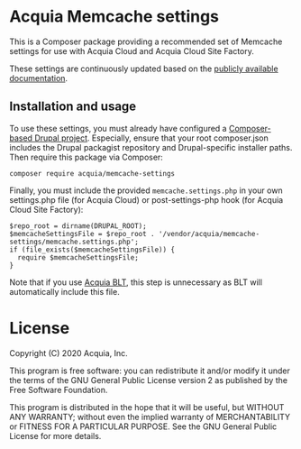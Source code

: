 Acquia Memcache settings
====

This is a Composer package providing a recommended set of Memcache settings for use with Acquia Cloud and Acquia Cloud Site Factory.

These settings are continuously updated based on the [publicly available documentation](https://docs.acquia.com/acquia-cloud/performance/memcached/enable/).

## Installation and usage

To use these settings, you must already have configured a [Composer-based Drupal project](https://github.com/drupal-composer/drupal-project/blob/8.x/composer.json). Especially, ensure that your root composer.json includes the Drupal packagist repository and Drupal-specific installer paths. Then require this package via Composer:

`composer require acquia/memcache-settings`

Finally, you must include the provided `memcache.settings.php` in your own settings.php file (for Acquia Cloud) or post-settings-php hook (for Acquia Cloud Site Factory):
```
$repo_root = dirname(DRUPAL_ROOT);
$memcacheSettingsFile = $repo_root . '/vendor/acquia/memcache-settings/memcache.settings.php';
if (file_exists($memcacheSettingsFile)) {
  require $memcacheSettingsFile;
}
```

Note that if you use [Acquia BLT](https://github.com/acquia/blt), this step is unnecessary as BLT will automatically include this file.

# License

Copyright (C) 2020 Acquia, Inc.

This program is free software: you can redistribute it and/or modify it under the terms of the GNU General Public License version 2 as published by the Free Software Foundation.

This program is distributed in the hope that it will be useful, but WITHOUT ANY WARRANTY; without even the implied warranty of MERCHANTABILITY or FITNESS FOR A PARTICULAR PURPOSE.  See the GNU General Public License for more details.
